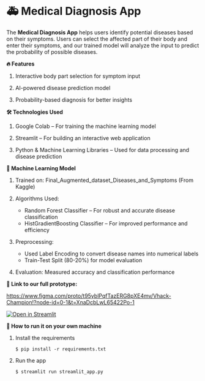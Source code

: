 # 🚑 Medical Diagnosis App

The **Medical Diagnosis App** helps users identify potential diseases based on their symptoms. Users can select the affected part of their body and enter their symptoms, and our trained model will analyze the input to predict the probability of possible diseases.

**🔥 Features**

1. Interactive body part selection for symptom input

2. AI-powered disease prediction model

3. Probability-based diagnosis for better insights



**🛠️ Technologies Used**

1. Google Colab – For training the machine learning model
   
2. Streamlit – For building an interactive web application

3. Python & Machine Learning Libraries – Used for data processing and disease prediction


**🧠 Machine Learning Model**

1. Trained on: Final_Augmented_dataset_Diseases_and_Symptoms (From Kaggle)

2. Algorithms Used:
      - Random Forest Classifier – For robust and accurate disease classification
      - HistGradientBoosting Classifier – For improved performance and efficiency

3. Preprocessing:
      - Used Label Encoding to convert disease names into numerical labels
      - Train-Test Split (80-20%) for model evaluation

4. Evaluation: Measured accuracy and classification performance

**🔗 Link to our full prototype:**

https://www.figma.com/proto/t95yblPqfTazERG8pXE4mv/Vhack-Champion!?node-id=0-1&t=XnaDcbLwL65422Po-1

[![Open in Streamlit](https://static.streamlit.io/badges/streamlit_badge_black_white.svg)](https://blank-app-template.streamlit.app/)

**🚀 How to run it on your own machine**

1. Install the requirements

   ```
   $ pip install -r requirements.txt
   ```

2. Run the app

   ```
   $ streamlit run streamlit_app.py
   ```
